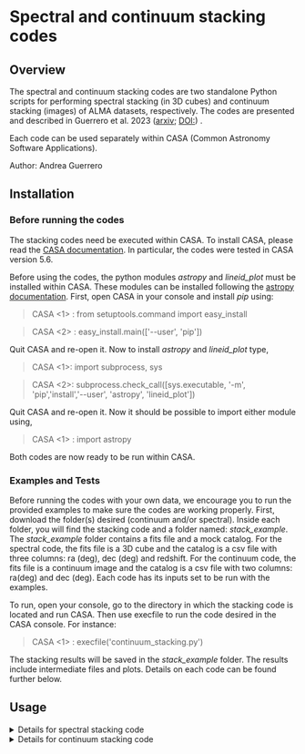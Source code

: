 # Spectral and continuum stacking codes 

## Overview
The spectral and continuum stacking codes are two standalone Python scripts for performing spectral stacking (in 3D cubes) and continuum stacking (images) of ALMA datasets, respectively. 
The codes are presented and described in Guerrero et al. 2023 ([arxiv](https://arxiv.org/abs/2309.16832); [DOI:](https://doi.org/10.1093/mnras/stad2916)) . 

Each code can be used separately within CASA (Common Astronomy Software Applications).

Author: Andrea Guerrero

## Installation 
### Before running the codes
The stacking codes need be executed within CASA. To install CASA, please read the [CASA documentation](https://casa.nrao.edu/casa_obtaining.shtml). In particular, the codes were tested in CASA version 5.6.

Before using the codes, the python modules _astropy_ and _lineid_plot_ must be installed within CASA. These modules can be installed following the [astropy documentation](https://docs.astropy.org/en/stable/install.html\#installing-astropy-into-casa). First, open CASA in your console and install _pip_ using:

> CASA <1> : from setuptools.command import easy_install

> CASA <2> : easy_install.main(['--user', 'pip'])

Quit CASA and re-open it. Now to install _astropy_ and _lineid_plot_ type,

> CASA <1>: import subprocess, sys

> CASA <2>: subprocess.check_call([sys.executable, '-m', 'pip','install','--user', 'astropy', 'lineid_plot'])

Quit CASA and re-open it. Now it should be possible to import either module using, 

> CASA <1> : import astropy

Both codes are now ready to be run within CASA.

### Examples and Tests
Before running the codes with your own data, we encourage you to run the provided examples to make sure the codes are working properly. 
First, download the folder(s) desired (continuum and/or spectral). Inside each folder, you will find the stacking code and a folder named: _stack_example_.
The _stack_example_ folder contains a fits file and a mock catalog. For the spectral code, the fits file is a 3D cube and the catalog is a csv file with three columns: ra (deg), dec (deg) and redshift. 
For the continuum code, the fits file is a continuum image and the catalog is a csv file with two columns: ra(deg) and dec (deg). Each code has its inputs set to be run with the examples.

To run, open your console, go to the directory in which the stacking code is located and run CASA. Then use execfile to run the code desired in the CASA console. For instance:
> CASA <1> : execfile('continuum_stacking.py')

The stacking results will be saved in the _stack_example_ folder. The results include intermediate files and plots. Details on each code can be found further below. 

## Usage 

<details>
  <summary> Details for spectral stacking code </summary>
   
## Spectral stacking code 
The spectral stacking code reads one or more 3D spectral cubes (with axes ra, dec, frequency) and a csv (comma separated value) catalog of galaxy positions (ra, dec, redshift). It extracts the observed spectra of the positions in the catalog from the cubes when available, combines the rest-frame spectra for all sources, and returns the rest-frame stacked spectrum (1D array; mean and median) and the rest-frame frequency (1D array). 

### Inputs 
At the end of each code you will find the following inputs: 

| Name       | Type  | Default       | Description|
|------------|-------|---------------|------------| 
|dirname     |string |               | Name of output folder in which stacking results will be saved. If this folder is not in the same folder as spectral_stacking.py, the full path must be provided. |
|catalog_name|string | Empty string  | Name of the catalog file. The catalog file must be a csv (comma separated values) file with no header and with three required columns: RA, DEC and redshift. RA and DEC coordinates must be J2000 coordinates in degrees. An optional fourth column can be used as a weight. If the file is not in the same folder as spectral_stacking.py, the full path must be provided. In the example, the catalog_name is given by the "incat" variable.|
|stampsize   | int  | 3''           | Size in arcseconds [''] over which each object spectrum is extracted.|
| cubenames  | list  |  Empty list   | List of input 3D cubes that will be used in the stack. Each requires to be a fits file. If the fits file is not in the same folder as spectral_stacking.py, the full path must be provided.  |
|weightstack | bool  |   False       | If True, stacking is done using weighting, i.e. a galaxy can contribute in a different percentage to the combined spectra. If set to True, the fourth column of catalog_name is used as the weight for stacking. If False, the fourth column of catalog_name is ignored and stacking is done without weighting (each catalog object contribute the same amount to the final stack).  | 
| overwrite  | bool  |  False        | On executing the code, the extracted spectra of all target in a given input cube are saved to a file. If overwrite is False, the code will only extract and save these files for new cubes added to cubenames (in case of running the code again with more cubes). If overwrite is True, the code will re-extract and save spectra for all input cubes in cubenames. Note that this is meant to save time in case the code was previously run, the catalog remains the same, but only a few new input cubes are now added to the stack. If the catalog has been updated, then this parameter should be set to False.           | 
|  verbose   | int   |    1          | This value defines the amount of information printed to the message window  when running the code. Verbose values can be 0, 1, 2 or 3, where 0 provides minimal information and 3 provides the most detailed messages. | 


### Outputs 

#### Main results 
The main results of the stack are text files containing the stacked spectrum (mean and/or median), rest frequency, and additional information such as the number of objects which entered the stack, and the standard deviation of the stacked spectrum at each frequency. These files are: 

| File type  | File name                |  Description                           |
|------------|--------------------------|-------------------------------------------------------|
| Text       | stacked-meanspec.txt     | Text file of array with mean stacked spectrum.   |
| Text       | stacked-medianspec.txt   | Text file of array with median stacked spectrum. |
| Text       | stacked-frequency.txt    | Text file of array with rest-frame frequency of each value in the stacked spectra. |
| Text       | stacked-nobs.txt         | Text file of array with the number of objects stacked in each frequency channel. |
| Text       | stacked-stdspec.txt      | Text file of array with the standard deviation of the stacked spectrum in each frequency channel. |

#### Intermediate files
Several intermediate files are generated when the code is executed. These files are generated per cube (or cubename) used in the stack. Some correspond to coordinate files with ra (rad), dec (rad), redshift, weight, ra (deg) and dec (deg) for sources. These files are:

| File type  | File name               |  Description           |
|------------|-------------------------|------------------------|
| Text       | dirname+cubename+extractspec.txt  | Text file with the extracted observed-frame spectra of each source in this input cubename. |
| Text       | dirname+cubename+freqdef.txt      | Text file with the observed frequency of each spectrum in the above file (i.e. for each source extracted in cubename. |
| Text       | dirname+cubename+galaxyinfo.txt   | Coordinate file for all sources found in cubename.    |
| Text       | dirname+cubename+notfound.txt     | Coordinate file for all sources not found in cubename.|
| Text       | dirname+cubename+speccube.txt     | Text file with the rest-frame spectra of each source in this input cubename.|
| Text       | dirname+cubename+spec_corr.txt    | Text file with the rest-frame spectra of each source in this input cubename, but corrected for continuum contribution.|
| Text       | dirname+cubename+restfreqcube.txt | Text file with the rest-frame frequency of each spectrum in the above two files (i.e. rest-frame spectra of each source in this input cubename.  |


#### Figures
The stacking code provides standard figures to visualize the stacking results. If you do not wish to generate a specific figure, simply comment the line in which the figure is generated (which is right below the name of the figure). Some more detailed figures are currently commented; these can be uncommented if you are interested in the figure. 

All figures are generated in the function plot_spectra, which is executed at the end of the stacking code. The stacking and the plotting can thus be done separately by commenting one or the other. 
 
At the beginning of the plot_spectra function the user can decide a unit to show the results in mJy, Jy or μJy (unit = 'mJy', or 'Jy', 'muJy'). This can also be changed in a specific figure (in the unit argument). The table below describes the figures avaliable to plot with the name suggested by the code, however, this name can be changed as pleased (but be aware of the matplotlib bug that won't create a figure of file name is too long). Also, all figures are .png files for size purposes, though other formats like pdf can also be used.  


| Figure type                       |      File name                                               |  Description                               |
|-----------------------------------|--------------------------------------------------------------|--------------------------------------------|
| Full stack                        | full_stacked_spectra_mean.png                                | Two panel figure with stacked spectra (mean). Top panel shows the flux per rest-frame frequency (GHz) in blue, solid red line shows zero level flux and red dashed line shows the mean standard deviation of the spectrum in red (value shown on legend). Bottom panel shows the number of objects contributing to stack per frequency. If a line is within the frequency range, a dashed black line is position if line frequency with the name of the line at the top. |
|                                   | full_stacked_spectra_median.png                              | Same as full_stacked_spectra_mean.png but for median.              |
| For every galaxy in stack         | dirname+cubename+id+number+observed_spec.png                 | Observed sprectrum per frequency for galaxy that went into the stack. The values for id number is the row number from coordinate file (starting at zero). Includes same information as figures above, but it also provides cubename, RA (deg), Dec (deg) and redshift information.  |
|                                   | dirname+cubename+id+number+restframe_spec.png                | Same as dirname+cubename+id+number+observed_spec.png, but for rest-frame spectrum.        |
|                                   | dirname+cubename+id+number+rest-frame-continuum-corrected.png| Same as dirname+cubename+id+number+restframe_spec.png, but with rest-frame corrected by continuum contribution.  |
| Specific range in stacked spectra | stack_mean_+step+GHz+number.png                              | Figures of stacked spectra (mean) every specified GHz range. For example, figures every 50 GHz. User can also define first and last frequency to include in plot. |
|                                   | stack_median_+step+GHz+number.png                            | Same as stack_mean_+step+GHz+number.png but for median.  |
| Every common emission line        | line_stack_mean+linename.png                                 | Stacked spectra (mean) but centered on the most common emission lines (defined in lines_label and lines_freq, more lines can be added/discarded from these variables).   |
|                                   | line_stack_median+linename.png                               | Same as line_stack_mean+linename.png, but for median. |
| Gaussian fit on line              | stacked_mean_fit_line_+linename.png                          | Similar for line figures, but a Gaussian fit is performed using _curve_fit_ from scipy. The name of the line must be provided as input in the function speclinesnr. The legend of the figure also provides information of peak flux, total flux, FWHM, rms and SNR. |
|                                   | stacked_median_fit_line_+linename.png                        | Same as stacked_mean_fit_line_+linename.png, but for median.     |

</details>


<details>
  <summary> Details for continuum stacking code </summary>
   
## Continuum stacking code 
The continuum stacking code reads 2D images of continuum emission (e.g. moment 0 images) and a catalog of galaxy positions (ra, dec), extracts a region of the image for the galaxies in the catalog, combines all images extracted and return a stacked image (2d image) for mean and median. It also returns intermediate results for all images, all detected images and all undetected images.
Note that the stamp extracted from the image depends on the CDELT of the image (degrees per pixel information from the header), therefore, beware that although this code has the option of using images with different CDELTS values (by resizing the maps), this code was mainly tested using images from the same observation (i.e same CDELT).
 
### Inputs 
Towards the end of the code you will find the following inputs: 
 
| Name       | Type  | Default       | Description|
|------------|-------|---------------|------------| 
|dirname     |string |               | Name of output folder in which stacking results will be saved. If this folder is not in the same folder as continuum_stacking.py, full path must be provided. |
|catalog_name|string | Empty string  | Name of catalog file. Catalog file must be csv file with no header and two required columns: RA and DEC. RA and DEC coordinates must be J2000 coordinates in degrees. An optional third column can be used as a weight. If the file is not in the same folder as continuum_stacking.py, full path must be provided. In the example, its value is given by "incat" variable.|
|stampsize   | list  | 10''           | Size in arcseconds [''] of region extracted from each image to be stacked. |
| images  | list  |  Empty list   | List of images that will be used in the stack. They must be fits files. If the file is not in the same folder as continuum_stacking.py, full path must be provided.  |
|weightstack | bool  |   False       | If True, stacking is done using weighting, i.e. a galaxy can contribute in a different percentage to the combined emission. If this is the case, the fourth column of catalog is used as weight for stacking. If false, fourth column is ignored and stacking is done without weighting (all galaxies contribute the same amount).  | 
|threshold   | int   | 5             | The stacking code returns results for all sources but also it divides the stacking for all detected and all undetected. To define what is considered a detection, the standard deviation (σ) of each galaxy image is measured and if the center of the image has a total flux higher than threshold*σ, the image (or that galaxy) is considered detected. For instance, if threshold = 5, all images with center flux > 5σ will go into a stack of detected galaxies. |
| overwrite  | bool  |  False        | When this code is executed, files of the continuum emission from galaxies in each image are saved. If False, the code will only save these files for new files added to images (in case of running the code again with more images). If True, the code will save these files for all files in images list. Note that this is meant to save time in case the extracted expectra for a image was already done, but it is not helpful if you want to change the catalog between runs (in this case, set to false).          | 
|  verbose   | int   |    1          | Its value defines the amount of prints when running the code. Verbose values can be 0, 1, 2 or 3, where 0 provides minimal amount of prints and 3 provides more detailed messages. | 

### Outputs 

#### Main results 
The main results of the stack are the stacked images (fits files). These images can be analized in CASA or other softwares to measure the flux in case of detection. The headers of the files are come from one of the images that went into the stack, therefore, the information from the headers are not intended for use. Also, some text files are provided as coordinate files, that include ra (rad), dec (rad), weight, ra (deg) and dec (deg) for sources.

The following files are generated everytime the code is executed:

| File type  | File name             |  Description                                              |
|------------|-----------------------|-----------------------------------------------------------|
| FITS       | mean_stack.fits       | Stacked image in mean                                     |
| FITS       | median_stack.fits     | Stacked image in median                                   |
| FITS       | all_sources_cube.fits | Cube with all images that went into the stack             |
| Text       | all_sources.txt       | Coordinate file for all sources that went into the stack  |

The following files are generated if detections are found:

| File type  | File name             |  Description                                       |
|------------|-----------------------|----------------------------------------------------|
| FITS       | sources_cube_det.fits |  Cube with all images that have a detection        |
| Text       | sources_det.txt       |  Coordinate file for sources with a detection      |
| FITS       | mean_stack_det.fits   |  Stacked image of detections in mean               |
| FITS       | median_stack_det.fits |  Stacked image of detections in median             |
| FITS       | std_stack_det.fits    |  Standard deviation map for images with detections |

The following files are generated if non-detections are found:

| File type  | File name                |  Description                                          |
|------------|--------------------------|-------------------------------------------------------|
| FITS       | sources_cube_nondet.fits | Cube with all images that don't have a detection      |
| Text       | sources_non_det.txt      | Coordinate file for sources without a detection       |
| FITS       | mean_stack_nondet.fits   |  Stacked image of non-detections in mean              |
| FITS       | median_stack_nondet.fits |  Stacked image of non-detections in median            |
| FITS       | std_stack_nondet.fits    |  Standard deviation map for images without detections |

The following files are generated if edge detections (within the outer 1/3rd of the image) are found:

| File type  | File name                  |  Description                                             |
|------------|----------------------------|----------------------------------------------------------|
| FITS       | sources_cube_edge_det.fits | Cube with all images that have a detection on the edge   |
| Text       | sources_edge_det.txt       | Coordinate file for sources with a detection on the edge |

#### Intermediate files
Some files are generated as intermediate files when the code is executed. These files are generated per image (or imagename) used in the stack: 

| File type  | File name                                     |  Description                                       |
|------------|-----------------------------------------------|----------------------------------------------------|
| FITS       | dirname+imagename+extracted_sources_cube.fits |  Cube with all images found in imagename           |
| Text       | dirname+imagename+galaxyinfo.txt              | Coordinate file for sources found in imagename     |
| Text       | dirname+imagename+notfound.txt                | Coordinate file for sources not found in imagename |


#### Figure files
The stacking code provides standard figures to visualize the stacking results. If you don't want to generate a specific figure, simply comment the line in which the figure is generated (which is right below the name of the figure). All figures are included in the function plots_cont, which is executed after the stacking code finished, so both the stacking and the plotting can be done at separate times (commenting one or the other). 

At the beginning of the function the user can decide a unit to show the results in mJy, Jy or μJy (unit = 'mJy', or 'Jy', 'muJy'). This can also be changed in a specific figure (in the unit argument). The table below describes the figures avaliable to plot with the name suggested by the code, however, this name can be changed as pleased (but be aware of the matplotlib bug that won't create a figure of file name is too long). Also, all figures are .png files for size purposes, but another format like pdf can also be used.  If you want to change the number of decimals shown for the variables, this must be changed within the function that creates the figure, in the lines using plt.title.
 

| File name                                 |  Description                                        |
|-------------------------------------------|-----------------------------------------------------|
| mean_stack.png - median_stack.png         | Figures of mean/median stack images. It provides a colorbar for flux, method of stacking (mean or median), number of sources that went into the stack (N), mean standard deviation σ of every image that went into the stack, and the standard deviation σ of the stack map. Black contours are shown for -3σ,-2σ,2σma,3σ,4σ,5σ levels of flux, the 1/3rd center is denoted by black square, the center of the image is denoted by black cross and the beam size is shown in the left bottom corner in black.|
| mean_stack_fit.png - median_stack_fit.png |  The same map (mean/median) as above but with the fitted function _fitcomponents_ from the iatool from CASA within python, using one_panel_fit function. If the fit is successful, the title of the image includes the total flux and SNR of the detection. If not, the title will include 'Fit unsucessfull'. Also, if the upperlimit argument of the function is set to True, the title will say 'Upper limit'.|
| mean_stack_smooth.png - median_stack_smooth.png               | Similar to me(di)an_stack.png, but three panel figures (mean/median) with different smoothing levels (0, 3 and 6 pixels) applied to map.|    
| mean_stackdet.png - median_stackdet.png                       | Same as me(di)an_stack.png but for stack of only detections.            |  
| mean_stackdet_smooth.png - median_stackdet_smooth.png         | Same as me(di)an_stack_smooth.png but for stack of only detections.     |  
| mean_stackdet_fit.png - median_stackdet_fit.png               | Same as me(di)an_stack_fit.png but for stack of only detections.        |  
| mean_stacknondet.png - median_stacknondet.png                 | Same as me(di)an_stack.png but for stack of only non-detections.        |    
| mean_stacknondet_smooth.png - median_stacknondet_smooth.png   | Same as me(di)an_stack_smooth.png but for stack of only non-detections. |    
| mean_stacknondet_fit.png - median_stacknondet_fit.png         | Same as me(di)an_stack_fit.png but for stack of only non-detections.    |    

</details>


